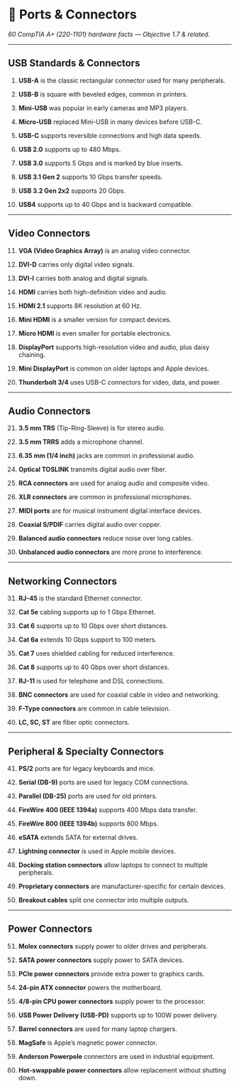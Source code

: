 # **🔌 Ports & Connectors**

*60 CompTIA A+ (220-1101) hardware facts — Objective 1.7 & related.*

---

## **USB Standards & Connectors**

1. **USB-A** is the classic rectangular connector used for many peripherals.

2. **USB-B** is square with beveled edges, common in printers.

3. **Mini-USB** was popular in early cameras and MP3 players.

4. **Micro-USB** replaced Mini-USB in many devices before USB-C.

5. **USB-C** supports reversible connections and high data speeds.

6. **USB 2.0** supports up to 480 Mbps.

7. **USB 3.0** supports 5 Gbps and is marked by blue inserts.

8. **USB 3.1 Gen 2** supports 10 Gbps transfer speeds.

9. **USB 3.2 Gen 2x2** supports 20 Gbps.

10. **USB4** supports up to 40 Gbps and is backward compatible.

---

## **Video Connectors**

11. **VGA (Video Graphics Array)** is an analog video connector.

12. **DVI-D** carries only digital video signals.

13. **DVI-I** carries both analog and digital signals.

14. **HDMI** carries both high-definition video and audio.

15. **HDMI 2.1** supports 8K resolution at 60 Hz.

16. **Mini HDMI** is a smaller version for compact devices.

17. **Micro HDMI** is even smaller for portable electronics.

18. **DisplayPort** supports high-resolution video and audio, plus daisy chaining.

19. **Mini DisplayPort** is common on older laptops and Apple devices.

20. **Thunderbolt 3/4** uses USB-C connectors for video, data, and power.

---

## **Audio Connectors**

21. **3.5 mm TRS** (Tip-Ring-Sleeve) is for stereo audio.

22. **3.5 mm TRRS** adds a microphone channel.

23. **6.35 mm (1/4 inch)** jacks are common in professional audio.

24. **Optical TOSLINK** transmits digital audio over fiber.

25. **RCA connectors** are used for analog audio and composite video.

26. **XLR connectors** are common in professional microphones.

27. **MIDI ports** are for musical instrument digital interface devices.

28. **Coaxial S/PDIF** carries digital audio over copper.

29. **Balanced audio connectors** reduce noise over long cables.

30. **Unbalanced audio connectors** are more prone to interference.

---

## 

## **Networking Connectors**

31. **RJ-45** is the standard Ethernet connector.

32. **Cat 5e** cabling supports up to 1 Gbps Ethernet.

33. **Cat 6** supports up to 10 Gbps over short distances.

34. **Cat 6a** extends 10 Gbps support to 100 meters.

35. **Cat 7** uses shielded cabling for reduced interference.

36. **Cat 8** supports up to 40 Gbps over short distances.

37. **RJ-11** is used for telephone and DSL connections.

38. **BNC connectors** are used for coaxial cable in video and networking.

39. **F-Type connectors** are common in cable television.

40. **LC, SC, ST** are fiber optic connectors.

---

## **Peripheral & Specialty Connectors**

41. **PS/2** ports are for legacy keyboards and mice.

42. **Serial (DB-9)** ports are used for legacy COM connections.

43. **Parallel (DB-25)** ports are used for old printers.

44. **FireWire 400 (IEEE 1394a)** supports 400 Mbps data transfer.

45. **FireWire 800 (IEEE 1394b)** supports 800 Mbps.

46. **eSATA** extends SATA for external drives.

47. **Lightning connector** is used in Apple mobile devices.

48. **Docking station connectors** allow laptops to connect to multiple peripherals.

49. **Proprietary connectors** are manufacturer-specific for certain devices.

50. **Breakout cables** split one connector into multiple outputs.

---

## **Power Connectors**

51. **Molex connectors** supply power to older drives and peripherals.

52. **SATA power connectors** supply power to SATA devices.

53. **PCIe power connectors** provide extra power to graphics cards.

54. **24-pin ATX connector** powers the motherboard.

55. **4/8-pin CPU power connectors** supply power to the processor.

56. **USB Power Delivery (USB-PD)** supports up to 100W power delivery.

57. **Barrel connectors** are used for many laptop chargers.

58. **MagSafe** is Apple’s magnetic power connector.

59. **Anderson Powerpole** connectors are used in industrial equipment.

60. **Hot-swappable power connectors** allow replacement without shutting down.

